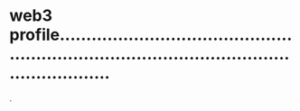 # web3 profile....................................................................................................................
.
